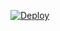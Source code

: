 [![Deploy](https://www.herokucdn.com/deploy/button.png)](https://dashboard.heroku.com/new?template=https://github.com/ganzyweb/web) 
